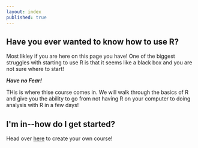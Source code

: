 ```yaml
---
layout: index
published: true
---
```


## Have you ever wanted to know how to use R? 

Most likley if you are here on this page you have! One of the biggest struggles with starting to use R is that it seems like a black box and you are not sure where to start!

***Have no Fear!***

THis is where thise course comes in. We will walk through the basics of R and give you the ability to go from not having R on your computer to doing analysis with R in a few days!


			
## I'm in--how do I get started?
Head over [here]({{site.baseurl}}/modules/start/about-this-course/) to create your own course!
